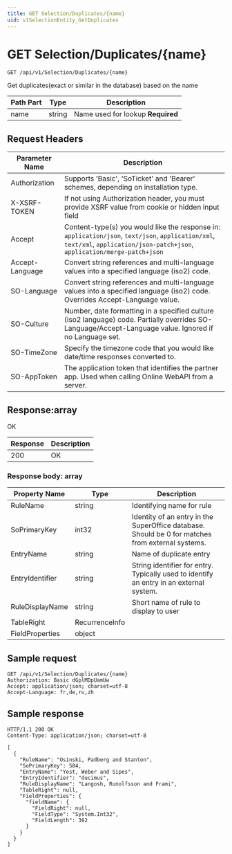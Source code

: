 ```yaml
---
title: GET Selection/Duplicates/{name}
uid: v1SelectionEntity_GetDuplicates
---
```


# GET Selection/Duplicates/{name}

```http
GET /api/v1/Selection/Duplicates/{name}
```

Get duplicates(exact or similar in the database) based on the name






| Path Part | Type | Description |
|-----------|------|-------------|
| name | string | Name used for lookup **Required** |



## Request Headers

| Parameter Name | Description |
|----------------|-------------|
| Authorization  | Supports 'Basic', 'SoTicket' and 'Bearer' schemes, depending on installation type. |
| X-XSRF-TOKEN   | If not using Authorization header, you must provide XSRF value from cookie or hidden input field |
| Accept         | Content-type(s) you would like the response in: `application/json`, `text/json`, `application/xml`, `text/xml`, `application/json-patch+json`, `application/merge-patch+json` |
| Accept-Language | Convert string references and multi-language values into a specified language (iso2) code. |
| SO-Language | Convert string references and multi-language values into a specified language (iso2) code. Overrides Accept-Language value. |
| SO-Culture | Number, date formatting in a specified culture (iso2 language) code. Partially overrides SO-Language/Accept-Language value. Ignored if no Language set. |
| SO-TimeZone | Specify the timezone code that you would like date/time responses converted to. |
| SO-AppToken | The application token that identifies the partner app. Used when calling Online WebAPI from a server. |


## Response:array

OK

| Response | Description |
|----------------|-------------|
| 200 | OK |

### Response body: array

| Property Name | Type |  Description |
|----------------|------|--------------|
| RuleName | string | Identifying name for rule |
| SoPrimaryKey | int32 | Identity of an entry in the SuperOffice database. Should be 0 for matches from external systems. |
| EntryName | string | Name of duplicate entry |
| EntryIdentifier | string | String identifier for entry. Typically used to identify an entry in an external system. |
| RuleDisplayName | string | Short name of rule to display to user |
| TableRight | RecurrenceInfo |  |
| FieldProperties | object |  |

## Sample request

```http!
GET /api/v1/Selection/Duplicates/{name}
Authorization: Basic dGplMDpUamUw
Accept: application/json; charset=utf-8
Accept-Language: fr,de,ru,zh
```

## Sample response

```http_
HTTP/1.1 200 OK
Content-Type: application/json; charset=utf-8

[
  {
    "RuleName": "Osinski, Padberg and Stanton",
    "SoPrimaryKey": 584,
    "EntryName": "Yost, Weber and Sipes",
    "EntryIdentifier": "ducimus",
    "RuleDisplayName": "Langosh, Runolfsson and Frami",
    "TableRight": null,
    "FieldProperties": {
      "fieldName": {
        "FieldRight": null,
        "FieldType": "System.Int32",
        "FieldLength": 382
      }
    }
  }
]
```